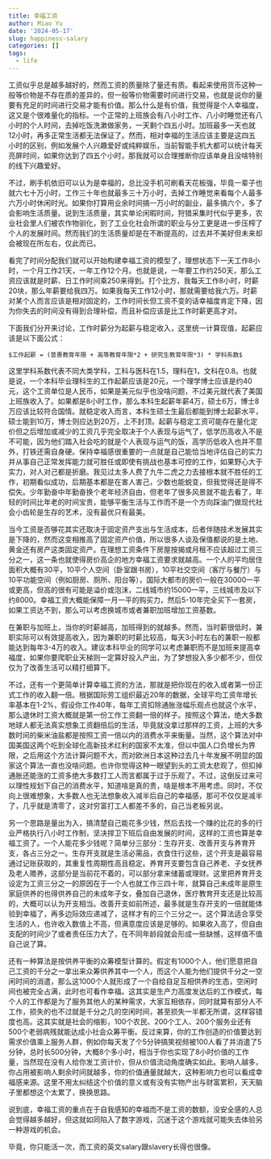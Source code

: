 ```yaml
---
title: 幸福工资
author: Miao Yu
date: '2024-05-17'
slug: happiness-salary
categories: []
tags:
  - life
---
```

工资似乎总是越多越好的，然而工资的质量除了量还有质。看起来使用货币这种一般等价物是不存在质的差异的，但一般等价物需要时间进行交易，也就是说你的量要有充足的时间进行交易才能有价值。那么什么是有价值，我觉得是个人幸福度，这又是个很难量化的指标。一个正常的上班族会有八小时工作、八小时睡觉还有八小时的个人时间，去掉吃饭洗漱做家务，一天剩个四五小时。加班最多一天也就12小时，再多正常生活都无法保证了。然而，相对幸福的生活应该主要是这四五小时的区别，例如发展个人兴趣爱好或纯粹娱乐，当前智能手机大都可以统计每天亮屏时间，如果你达到了四五个小时，那我就可以合理推断你应该单身且没啥特别的线下兴趣爱好。

不过，刷手机依旧可以认为是幸福的，总比没手机可刷看天花板强，毕竟一辈子也就六七十万小时，工作三十年也就最多三十万小时，去掉工作睡觉来看每个人最多六万小时休闲时光。如果你打算用业余时间搞一万小时的副业，最多搞六个，多了会影响生活质量。说到生活质量，其实单论闲暇时间，狩猎采集时代似乎更多，农业社会里人们被农作物驯化，到了工业化社会所谓的职业与分工更是进一步压榨了个人的发展时间。然而我们的生活质量却是在不断提高的，过去并不美好但未来却会被现在所左右，仅此而已。

看完了时间分配我们就可以开始构建幸福工资的模型了，理想状态下一天工作8小时，一个月工作21天，一年工作12个月。也就是说，一年要工作约250天，那么工资应该就是时薪、日工作时间乘250来得到。打个比方，我每天工作8小时，时薪20块，那么年薪要给我四万。如果我每天工作12小时，那就需要给我六万。时薪对某个人而言应该是相对固定的，工作时间长但工资不变的话幸福度肯定下降，因为你失去的时间没有得到合理补偿，而且补偿应该是比工作时薪更高才对。

下面我们分开来讨论，工作时薪分为起薪与稳定收入，这里统一计算现值，起薪应该是以下面公式：

`$工作起薪 = (普惠教育年限 + 高等教育年限*2 + 研究生教育年限*3) * 学科系数$`

这里学科系数代表不同大类学科，工科与医科在1.5，理科在1，文科在0.8。也就是说，一个本科毕业理科生的工作起薪应该是20元，一个理学博士应该是约40元，这个工资单位是人民币，如果是美元似乎也没啥问题，不过美元就代表了美国上班族收入了。如果都是8小时工作，那么本科生起薪年薪4万，硕士6万，博士8万应该比较符合国情。就稳定收入而言，本科生硕士生最后都能到博士起薪水平，硕士能到10万，博士则应达到20万，上不封顶。起薪与稳定工资可能存在量化定价但之后增加或减少的工资几乎完全取决于个人表现与运气了，低学历高收入不是不可能，因为他们踏入社会吃的就是个人表现与运气的饭，高学历低收入也并不意外，打铁还需自身硬。保持幸福感很重要的一点就是自己能恰当地评估自己的实力并从事自己正常发挥能力就可胜任或即使有挑战也基本可控的工作，如果野心大于实力，对人对己都是折磨。我见过太多人费了九牛二虎之力去接根本就不胜任的工作，初期看似成功，后期基本都是在害人害己，少数也能蜕变，但我觉得还是得不偿失。少年勤奋中年勤奋换个老年经济自由，但老年了很多风景就不能去看了，年轻的时间比年老的时间宝贵，能够平衡生活与工作而不是一个方向踩油门做现代社会小齿轮是生存的艺术，没有最优只有最美。

当今工资是否够花其实还取决于固定资产支出与生活成本，后者伴随技术发展其实是下降的，然而这变相推高了固定资产价值，所以很多人谈及保值都说的是土地、黄金还有房产这类固定资产。在理想工资条件下房屋按揭或月租不应该超过工资三分之一，这一条也就使得房价高企的地方幸福工资要求就越高。一个人的平均居住面积大概有30平，10平个人空间（卧室跟书房），10平社交空间（客厅与餐厅）与10平功能空间（例如厨房、厕所、阳台等），国际大都市的房价一般在30000一平或更高，但高的很有可能是溢价或泡沫，二线城市约15000一平，三线城市及以下约8000。幸福工资大概能保障一月一平的购买力，然后5-10年完全买下一套房，如果工资达不到，那么可以考虑换城市或者兼职加班增加工资基数。

在兼职与加班上，当你的时薪越高，加班得到的就越多。然而，当时薪很低时，兼职实际可以有效提高收入，因为兼职的时薪比较高，每天3小时左右的兼职一般都能达到每年3-4万的收入。建议本科毕业的同学可以考虑兼职而不是加班来提高幸福度，如果你要爬职业天梯则一定算好投入产出，为了梦想投入多少都不少，但仅仅为了改善生活可以精打细算下。

不过，还有一个更简单计算幸福工资的方法，那就是把你现在的收入或者第一份正式工作的收入翻一倍。根据国际劳工组织最近20年的数据，全球平均工资年增长率基本在1-2%，假设你工作40年，每年工资扣除通胀涨幅乐观点也就这个水平，那么退休时工资大概就是第一份工作工资翻一倍的样子。按照这个算法，绝大多数地球人都无法真实想象工资翻倍后的生活，毕竟就没拿过那样的工资，上班的大多数时间的柴米油盐都是按照工资一倍以内的消费水平来衡量。当然，这个算法对中国美国这两个吃到全球化高新技术红利的国家不太准，但以中国人口负增长为界限，之后用这个方法计算问题不大，而对欧洲日本这种过去几十年发展不明显的国家这个算法一直也没啥问题。也许你觉得这种一眼望到头的工资太悲观了，但扣掉通胀还能涨的工资多绝大多数打工人而言都属于过于乐观了。不过，这倒反过来可以理性规划下自己的消费水平，知道啥是真的贵，啥是根本不用考虑。同时，不仅向上很难想象，大多数人也无法想象收入减半后自己的幸福感，那可不仅仅是减半了，几乎就是清零了，这对穷富打工人都差不多的，自己当老板另说。

另一个思路是量出为入，搞清楚自己能花多少钱，然后去找一个赚的比花的多的行业严格执行八小时工作制，坚决捍卫下班后自由发展的时间，这样的工资也算是幸福工资了。一个人能花多少钱呢？简单分三部分：生存开支、改善开支与养育开支，各占三分之一。生存开支就是生活必需品，衣食住行这些，这个开支是最容易通过记账获取的，其重复性周期性高且稳定。养育开支要包含自己养老、子女抚养及老人赡养，这部分是当前花不着的，可以部分拿来储蓄或理财。这里把养育开支设定为工资三分之一的原因在于一个人也就工作三四十年，就算自己未成年是原生家庭供养的也得供养自己的未成年子女，叠加自己退休，医疗教育开支还是比较高的，大概可以认为开支相当。改善开支如前所述，最多就是生存开支的一倍就能体验到幸福了，再多边际效应递减了，这样才有的三个三分之一。这个算法适合享受生活的人，也许收入数值上不高，但满意度应该是足够的。如果收入高了，但自由支配的时间少了或者责任压力大了，在不同年龄段就会形成一些缺憾，这样值不值自己说了算。 

还有一种算法是按供养平衡的众筹模型计算的。假定有1000个人，他们愿意把自己工资的千分之一拿出来众筹供养其中一个人，而这个人能为他们提供千分之一空闲时间的消遣，那么这1000个人就形成了一个自给自足互相供养的生态，空闲时间也被完全占满，此时也可看作幸福。这其实是生产力高度发达后的工作模式，每个人的工作都是为了服务其他人的某种需求，大家互相依存，同时就算有部分人不工作，损失的也不过就是千分之几的空闲时间，甚至损失一半都无所谓，这样容错度也高。这其实就是社会的缩影，100个农民、200个工人、200个服务业还有500个老弱病残就能达成小社会众筹平衡。反过来算，你的工作创造的价值要达到需求价值乘上服务人群，例如你每天发了个5分钟搞笑视频被100人看了并消遣了5分钟，总时长500分钟，大概8个多小时，相当于你也实现了8小时价值的工作量，当然现在没有人给你发工资计价，但从价值流动角度确实如此。影响人越多，你占用被影响人剩余时间就越多，你的价值通量就越大，这种影响力也可以看成幸福感来源。这里不用太纠结这个价值的意义或有没有实物产出与财富累积，天天脑子里都想这个太累了，换换思路。

说到底，幸福工资的重点在于自我感知的幸福而不是工资的数额，没安全感的人总会觉得越多越好，但这就如同陷入了数字游戏，沉迷于这个游戏就可能失去体验另一种游戏的机会。

毕竟，你只能活一次，而工资的英文salary跟slavery长得也很像。
